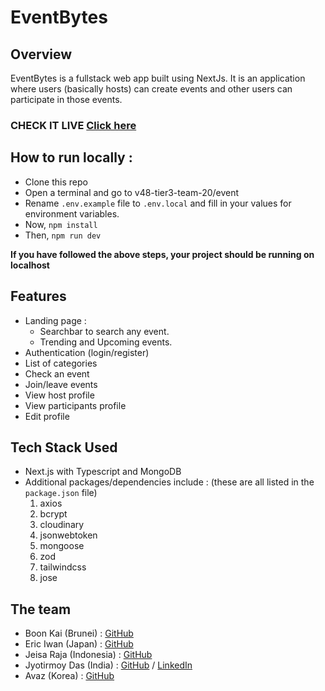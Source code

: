 # EventBytes

## Overview 
EventBytes is a fullstack web app built using NextJs. It is an application where users (basically hosts) can create events and other users can participate in those events.

### CHECK IT LIVE [Click here](https://v48-tier3-team-20.vercel.app/)

## How to run locally :
- Clone this repo
- Open a terminal and go to v48-tier3-team-20/event
- Rename `.env.example` file to `.env.local` and fill in your values for environment variables.
- Now, `npm install`
- Then, `npm run dev`

**If you have followed the above steps, your project should be running on localhost**

## Features
- Landing page : 
     - Searchbar to search any event.
     - Trending and Upcoming events.
- Authentication (login/register)
- List of categories
- Check an event
- Join/leave events
- View host profile
- View participants profile
- Edit profile

## Tech Stack Used
- Next.js with Typescript and MongoDB
- Additional packages/dependencies include : (these are all listed in the `package.json` file)
    1. axios
    2. bcrypt
    3. cloudinary
    4. jsonwebtoken
    5. mongoose
    6. zod
    7. tailwindcss
    8. jose    

## The team 
- Boon Kai (Brunei) : [GitHub](https://github.com/bk7312)
- Eric Iwan (Japan) : [GitHub](https://github.com/Ejemy) 
- Jeisa Raja (Indonesia) : [GitHub](https://github.com/jeisaRaja) 
- Jyotirmoy Das (India) : [GitHub](https://github.com/jdx-code) / [LinkedIn](https://www.linkedin.com/in/jdx-code/)
- Avaz (Korea) : [GitHub](https://github.com/devavaz)
